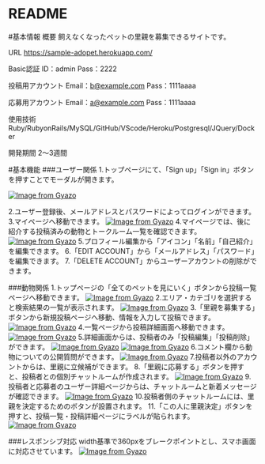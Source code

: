 # README

#基本情報
概要
飼えなくなったペットの里親を募集できるサイトです。

URL
https://sample-adopet.herokuapp.com/

Basic認証
ID：admin
Pass：2222

投稿用アカウント
Email：b@example.com
Pass：1111aaaa

応募用アカウント
Email：a@example.com
Pass：1111aaaa

使用技術
Ruby/RubyonRails/MySQL/GitHub/VScode/Heroku/Postgresql/JQuery/Docker

開発期間
2～3週間

#基本機能
###ユーザー関係
1.トップページにて、「Sign up」「Sign in」ボタンを押すことでモーダルが開きます。

[![Image from Gyazo](https://i.gyazo.com/08218fde64bf6679d0f94f42c98ce8e0.gif)](https://gyazo.com/08218fde64bf6679d0f94f42c98ce8e0)

2.ユーザー登録後、メールアドレスとパスワードによってログインができます。
3.マイページへ移動できます。
[![Image from Gyazo](https://i.gyazo.com/21e7d32895dd8c42aaf81edfca0533d1.gif)](https://gyazo.com/21e7d32895dd8c42aaf81edfca0533d1)
4.マイページでは、後に紹介する投稿済みの動物とトークルーム一覧を確認できます。
[![Image from Gyazo](https://i.gyazo.com/c261e5c2a5f79f094ba5244119ebfceb.gif)](https://gyazo.com/c261e5c2a5f79f094ba5244119ebfceb)
5.プロフィール編集から「アイコン」「名前」「自己紹介」を編集できます。
6.「EDIT ACCOUNT」から「メールアドレス」「パスワード」を編集できます。
7.「DELETE ACCOUNT」からユーザーアカウントの削除ができます。

###動物関係
1.トップページの「全てのペットを見にいく」ボタンから投稿一覧ページへ移動できます。
[![Image from Gyazo](https://i.gyazo.com/e233f239b873411e62902258f4fcf78a.gif)](https://gyazo.com/e233f239b873411e62902258f4fcf78a)
2.エリア・カテゴリを選択すると検索結果の一覧が表示されます。
[![Image from Gyazo](https://i.gyazo.com/a1ef57188eb571542a9e4aa85ae4b2c3.gif)](https://gyazo.com/a1ef57188eb571542a9e4aa85ae4b2c3)
3.「里親を募集する」ボタンから新規投稿ページへ移動、情報を入力して投稿できます。
[![Image from Gyazo](https://i.gyazo.com/a8e4e2a81c4e9513f547a836a3f2e076.gif)](https://gyazo.com/a8e4e2a81c4e9513f547a836a3f2e076)
4.一覧ページから投稿詳細画面へ移動できます。
[![Image from Gyazo](https://i.gyazo.com/806d3c8782cb46044d51e81f889579e9.gif)](https://gyazo.com/806d3c8782cb46044d51e81f889579e9)
5.詳細画面からは、投稿者のみ「投稿編集」「投稿削除」ができます。
[![Image from Gyazo](https://i.gyazo.com/303e0e6eabc008be8e4b4726fa5a08f9.gif)](https://gyazo.com/303e0e6eabc008be8e4b4726fa5a08f9)
[![Image from Gyazo](https://i.gyazo.com/246d226c153ca7c6de8a177bd1875bc7.gif)](https://gyazo.com/246d226c153ca7c6de8a177bd1875bc7)
6.コメント欄から動物についての公開質問ができます。
[![Image from Gyazo](https://i.gyazo.com/e407a2d5b4279e59ca6011569cac8138.gif)](https://gyazo.com/e407a2d5b4279e59ca6011569cac8138)
7.投稿者以外のアカウントからは、里親に立候補ができます。
8.「里親に応募する」ボタンを押すと、投稿者との個別チャットルームが作成されます。
[![Image from Gyazo](https://i.gyazo.com/023b8e0d8cca2df1a7c2cf1fe7b8b44e.gif)](https://gyazo.com/023b8e0d8cca2df1a7c2cf1fe7b8b44e)
9.投稿者と応募者のユーザー詳細ページからは、チャットルームと新着メッセージが確認できます。
[![Image from Gyazo](https://i.gyazo.com/bde5dfd756a8745b9dace3331f924180.gif)](https://gyazo.com/bde5dfd756a8745b9dace3331f924180)
10.投稿者側のチャットルームには、里親を決定するためのボタンが設置されます。
11.「この人に里親決定」ボタンを押すと、投稿一覧・投稿詳細ページにラベルが貼られます。
[![Image from Gyazo](https://i.gyazo.com/26d5d716574433f25b9e31944eb20294.gif)](https://gyazo.com/26d5d716574433f25b9e31944eb20294)

###レスポンシブ対応
width基準で360pxをブレークポイントとし、スマホ画面に対応させています。
[![Image from Gyazo](https://i.gyazo.com/077c8db51acced00882575ed73a38097.gif)](https://gyazo.com/077c8db51acced00882575ed73a38097)